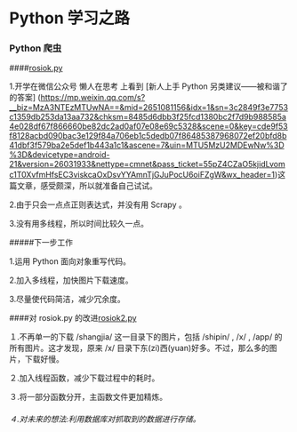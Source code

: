 # Python 学习之路

### Python 爬虫  

####[rosiok.py](https://github.com/kgf0ry/python-crawler/blob/master/rosiok.py)

  1.开学在微信公众号 懒人在思考 上看到 [新人上手 Python 另类建议——被和谐了的答案] (https://mp.weixin.qq.com/s?__biz=MzA3NTEzMTUwNA==&mid=2651081156&idx=1&sn=3c2849f3e7753c1359db253da13aa732&chksm=8485d6dbb3f25fcd1380bc2f7d9b988585a4e028df67f866660be82dc2ad0af07e08e69c5328&scene=0&key=cde9f53f8128acbd090bac3e129f84a706eb1c5dedb07f86485387968072ef20bfd8b41dbf3f579ba2e5def1b443a1c1&ascene=7&uin=MTU5MzU2MDEwNw%3D%3D&devicetype=android-21&version=26031933&nettype=cmnet&pass_ticket=55pZ4CZaO5kjidLvomc1T0XvfmHfsEC3viskcaOxDsvYYAmnTjGJuPocU6oiFZgW&wx_header=1)这篇文章，感受颇深，所以就准备自己试试。

  2.由于只会一点点正则表达式，并没有用 Scrapy 。

  3.没有用多线程，所以时间比较久一点。
	
#####下一步工作

  1.运用 Python 面向对象重写代码。

  2.加入多线程，加快图片下载速度。

  3.尽量使代码简洁，减少冗余度。

####对 rosiok.py 的改进[rosiok2.py](rosiok1.py)
    
  １.不再单一的下载 /shangjia/ 这一目录下的图片，包括 /shipin/ , /x/ , /app/ 的所有图片。这才发现，原来 /x/ 目录下东(zi)西(yuan)好多。不过，那么多的图片，下载好慢。
	
  ２.加入线程函数，减少下载过程中的耗时。

  ３.将一部分函数分开，主函数文件更加精炼。
    
######	４.对未来的想法:利用数据库对抓取到的数据进行存储。
